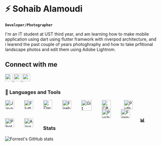 # ⚡ Sohaib Alamoudi

**`Developer/Photographer`**

I'm an IT student at UST third year, and am learning how to make mobile application using 
dart using flutter framwork with riverpod architecture, and i learend the past couple of years 
photoghraphy and how to take prfitional landscape photos and edit them using Adobe Lightrom.

## Connect with me


<a href="https://mail.google.com/mail/u/0/?view=cm&fs=1&tf=1&to=sohibala21@gmail.com&subject=MISSED%20CALL%20EZTRADER&body=Hello%2C%0A%0A">
<img height="25" src="https://img.shields.io/badge/gmail-d14836?style=for-the-badge&logo=gmail&logoColor=white">
</a>
<a href="https://www.linkedin.com/in/sohaib-alamoudi-341142249">
<img height="25" src="https://img.shields.io/badge/LinkedIn-0077B5?style=for-the-badge&logo=linkedin&logoColor=white">
</a> 
<a href="https://www.instagram.com/thesohaib_/">
<img height="25" src="https://img.shields.io/badge/Instagram-E4405F?style=for-the-badge&logo=instagram&logoColor=white">
</a>

### 🧰 Languages and Tools

<img align="left" alt="Java" width="30px" style="padding-right:30px;" src="https://cdn.jsdelivr.net/gh/devicons/devicon/icons/vscode/vscode-original.svg"/>
<img align="left" alt="Flutter" width="30px" style="padding-right:30px;" src="https://cdn.jsdelivr.net/gh/devicons/devicon/icons/flutter/flutter-original.svg"/>
<img align="left" alt="Dart" width="30px" style="padding-right:30px;" src="https://cdn.jsdelivr.net/gh/devicons/devicon/icons/dart/dart-original.svg"/>
<img align="left" alt="Firebase" width="30px" style="padding-right:30px;" src="https://cdn.jsdelivr.net/gh/devicons/devicon/icons/firebase/firebase-plain.svg"/>
<img align="left" alt="Git" width="35px" style="padding-right:30px;" src="https://cdn.jsdelivr.net/gh/devicons/devicon/icons/git/git-plain-wordmark.svg"/>
<img align="left" alt="C#" width="30px" style="padding-right:40px;" src="https://cdn.jsdelivr.net/gh/devicons/devicon/icons/csharp/csharp-original.svg"/>
<img align="left" alt="Python" width="30px" style="padding-right:30px;" src="https://cdn.jsdelivr.net/gh/devicons/devicon/icons/python/python-original.svg"/>
<img align="left" alt="Pycharm" width="30px" style="padding-right:30px;" src="https://cdn.jsdelivr.net/gh/devicons/devicon/icons/pycharm/pycharm-original.svg"/>
<img align="left" alt="Figma" width="30px" style="padding-right:30px;" src="https://cdn.jsdelivr.net/gh/devicons/devicon/icons/figma/figma-original.svg"/>
<img align="left" alt="Photoshop" width="30px" style="padding-right:30px;" src="https://cdn.jsdelivr.net/gh/devicons/devicon/icons/photoshop/photoshop-plain.svg"/>
<img align="left" alt="Azure" width="30px" style="padding-right:30px;" src="https://cdn.jsdelivr.net/gh/devicons/devicon/icons/azure/azure-original.svg"/>

<br />

#

### 📊 Stats

![Forrest's GitHub stats](https://github-readme-stats.vercel.app/api?username=ii9oh&show_icons=true&theme=gruvbox)
